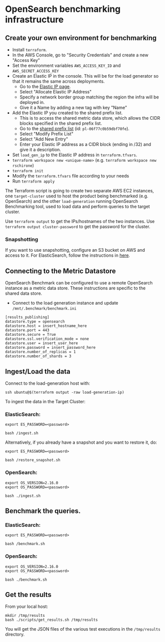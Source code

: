 # OpenSearch benchmarking infrastructure

## Create your own environment for benchmarking
- Install `terraform`.
- In the AWS Console, go to "Security Credentials" and create a new "Access Key"
- Set the environment variables `AWS_ACCESS_KEY_ID` and `AWS_SECRET_ACCESS_KEY`
- Create an Elastic IP in the console. This will be for the load generator so that it remains the same across deployments.
    - Go to the [Elastic IP page](https://us-east-1.console.aws.amazon.com/vpcconsole/home?region=us-east-1#Addresses:).
    - Select "Allocate Elastic IP Address"
    - Specify a network border group matching the region the infra will be deployed in.
    - Give it a Name by adding a new tag with key "Name"
- Add the Elastic IP you created to the shared prefix list.
    - This is to access the shared metric data store, which allows the CIDR blocks specified in the shared prefix list.
    - Go to the [shared prefix list](https://us-east-1.console.aws.amazon.com/vpcconsole/home?region=us-east-1#PrefixListDetails:prefixListId=pl-06f77c0b59dbf70fe) (id: `pl-06f77c0b59dbf70fe`).
    - Select "Modify Prefix List"
    - Select "Add New Entry"
    - Enter your Elastic IP address as a CIDR block (ending in /32) and give it a description.
- Set `load_gen_ip` to the Elastic IP address in `terraform.tfvars`.
- `terraform workspace new <unique-name>` (e.g. `terraform workspace new rschirone`)
- `terraform init`
- Modify the `terraform.tfvars` file according to your needs
- Run `terraform apply`

The Terraform script is going to create two separate AWS EC2 instances, one
`target-cluster` used to host the product being benchmarked (e.g. OpenSearch)
and the other `load-generation` running OpenSearch Benchmarking tool, used to
load data and perform queries to the target cluster.

Use `terraform output` to get the IPs/hostnames of the two instances.
Use `terraform output cluster-password` to get the password for the cluster.

### Snapshotting
If you want to use snapshotting, configure an S3 bucket on AWS and access to it. For ElasticSearch, follow the instructions in [here](https://www.elastic.co/guide/en/elasticsearch/reference/current/repository-s3.html).

## Connecting to the Metric Datastore
OpenSearch Benchmark can be configured to use a remote OpenSearch instance as a metric data store. These instructions are specific to the shared data store.

- Connect to the load generation instance and update `/mnt/.benchmark/benchmark.ini`
```
[results_publishing]
datastore.type = opensearch
datastore.host = insert_hostname_here
datastore.port = 443
datastore.secure = True
datastore.ssl.verification_mode = none
datastore.user = insert_user_here
datastore.password = insert_password_here
datastore.number_of_replicas = 1
datastore.number_of_shards = 3
```

## Ingest/Load the data

Connect to the load-generation host with:
```shell
ssh ubuntu@$(terraform output -raw load-generation-ip)
```

To ingest the data in the Target Cluster:

### ElasticSearch:
```shell
export ES_PASSWORD=<password>

bash /ingest.sh
```

Alternatively, if you already have a snapshot and you want to restore it, do:
```shell
export ES_PASSWORD=<password>

bash /restore_snapshot.sh
```

### OpenSearch:
```shell
export OS_VERSION=2.16.0
export OS_PASSWORD=<password>

bash ./ingest.sh
```

## Benchmark the queries.

### ElasticSearch:
```shell
export ES_PASSWORD=<password>

bash /benchmark.sh
```

### OpenSearch:
```shell
export OS_VERSION=2.16.0
export OS_PASSWORD=<password>

bash ./benchmark.sh
```

## Get the results
From your local host:
```shell
mkdir /tmp/results
bash ./scripts/get_results.sh /tmp/results
```

You will get the JSON files of the various test executions in the `/tmp/results`
directory.
